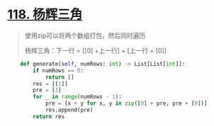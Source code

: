 # [118. 杨辉三角](https://leetcode-cn.com/problems/pascals-triangle/)

> 使用zip可以将两个数组打包，然后同时遍历
>
> 杨辉三角：下一行 = [[0] +上一行] + [上一行 + [0]]

```python
    def generate(self, numRows: int) -> List[List[int]]:
        if numRows == 0:
            return []
        res = [[1]]
        pre = [1]
        for _ in range(numRows - 1):
            pre = [x + y for x, y in zip([0] + pre, pre + [0])]
            res.append(pre)
        return res
```
